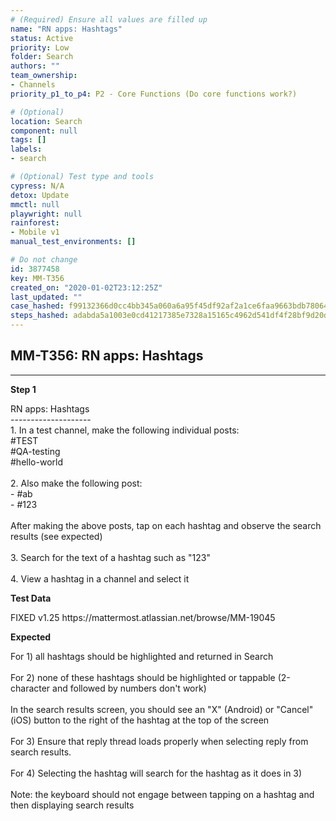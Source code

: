 ```yaml
---
# (Required) Ensure all values are filled up
name: "RN apps: Hashtags"
status: Active
priority: Low
folder: Search
authors: ""
team_ownership: 
- Channels
priority_p1_to_p4: P2 - Core Functions (Do core functions work?)

# (Optional)
location: Search
component: null
tags: []
labels: 
- search

# (Optional) Test type and tools
cypress: N/A
detox: Update
mmctl: null
playwright: null
rainforest: 
- Mobile v1
manual_test_environments: []

# Do not change
id: 3877458
key: MM-T356
created_on: "2020-01-02T23:12:25Z"
last_updated: ""
case_hashed: f99132366d0cc4bb345a060a6a95f45df92af2a1ce6faa9663bdb78064e6b362366d0bbf8abe7b0504a776d3e43c1e0b
steps_hashed: adabda5a1003e0cd41217385e7328a15165c4962d541df4f28bf9d20d492ca4aa5ce4b9f8d15cdaddfd8dbff0e509430
---
```


<!-- (Auto-generated) Based on frontmatter's "key" and "name" -->

## MM-T356: RN apps: Hashtags

---

**Step 1**

RN apps: Hashtags\
\--------------------\
1\. In a test channel, make the following individual posts:\
\#TEST\
\#QA-testing\
\#hello-world\
\
2\. Also make the following post:\
\- #ab\
\- #123\
\
After making the above posts, tap on each hashtag and observe the search results (see expected)\
\
3\. Search for the text of a hashtag such as "123"\
\
4\. View a hashtag in a channel and select it

**Test Data**

FIXED v1.25 https\://mattermost.atlassian.net/browse/MM-19045

**Expected**

For 1) all hashtags should be highlighted and returned in Search\
\
For 2) none of these hashtags should be highlighted or tappable (2-character and followed by numbers don't work)\
\
In the search results screen, you should see an "X" (Android) or "Cancel" (iOS) button to the right of the hashtag at the top of the screen\
\
For 3) Ensure that reply thread loads properly when selecting reply from search results.\
\
For 4) Selecting the hashtag will search for the hashtag as it does in 3)\
\
Note: the keyboard should not engage between tapping on a hashtag and then displaying search results
